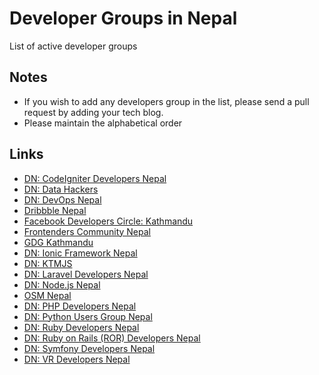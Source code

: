 # Developer Groups in Nepal
List of active developer groups

Notes
---------
- If you wish to add any developers group in the list, please send a pull request by adding your tech blog.
- Please maintain the alphabetical order

Links
---------
* [DN: CodeIgniter Developers Nepal](https://www.facebook.com/groups/codeigniter.nepal/)
* [DN: Data Hackers](https://www.facebook.com/groups/1621687984734559/)
* [DN: DevOps Nepal](https://www.facebook.com/groups/devops.nepal/)
* [Dribbble Nepal](https://www.facebook.com/groups/1617837981805541/)
* [Facebook Developers Circle: Kathmandu](https://www.facebook.com/groups/1741843536047014/)
* [Frontenders Community Nepal](https://www.facebook.com/groups/frontenderscommnunitynepal/)
* [GDG Kathmandu](https://www.facebook.com/groups/gdgktm/)
* [DN: Ionic Framework Nepal](https://www.facebook.com/groups/1662197017373864/)
* [DN: KTMJS](https://www.facebook.com/groups/443642025803350/)
* [DN: Laravel Developers Nepal](https://www.facebook.com/groups/laravel.nepal/)
* [DN: Node.js Nepal](https://www.facebook.com/groups/nodejsnepal/)
* [OSM Nepal](https://www.facebook.com/groups/mapkathmandu/)
* [DN: PHP Developers Nepal](https://www.facebook.com/groups/109070762572263/)
* [DN: Python Users Group Nepal](https://www.facebook.com/groups/pythonnepal/)
* [DN: Ruby Developers Nepal](https://www.facebook.com/groups/rubydevelopersnepal/)
* [DN: Ruby on Rails (ROR) Developers Nepal](https://www.facebook.com/groups/nepaleserordeveloper/)
* [DN: Symfony Developers Nepal](https://www.facebook.com/groups/symfony2nepal/)
* [DN: VR Developers Nepal](https://www.facebook.com/groups/vrnepal/)
